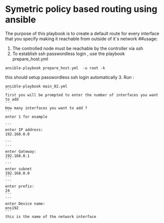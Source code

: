 # Symetric policy based routing using ansible
The purpose of this playbook is to create a default route for every interface that you specify making it reachable from outside of it`s network
##usage:
1. The controlled node must be reachable by the controller via ssh 
2. To establish ssh passwordless login , use the playbook prepare_host.yml 
```
ansible-playbook prepare_host.yml  -u root -k
```
this should setup passwordless ssh login automatically 
3. Run :

  ````
  ansible-playbook main_02.yml
  ```
  first you will be prompted to enter the number of interfaces you want to add
 ```
 How many interfaces you want to add ?
 ```
 enter 1 for example 
 
```
enter IP address: 
192.168.0.0

```
```
enter Gateway:
192.168.0.1
```
```
enter subnet
192.168.0.0
```
```
enter prefix:
24
```
```
enter Device name:
ens192
``` 
this is the name of the network interface 
